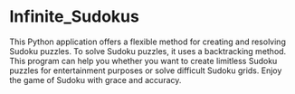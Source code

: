 # Infinite_Sudokus
This Python application offers a flexible method for creating and resolving Sudoku puzzles. To solve Sudoku puzzles, it uses a backtracking method. This program can help you whether you want to create limitless Sudoku puzzles for entertainment purposes or solve difficult Sudoku grids. Enjoy the game of Sudoku with grace and accuracy.
